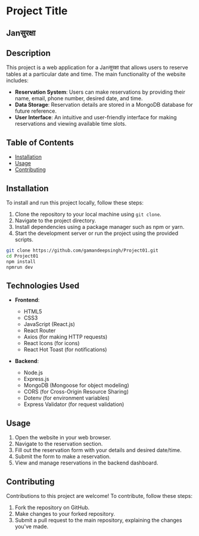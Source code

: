 
# Project Title

## Janसुरक्षा

## Description

This project is a web application for a Janसुरक्षा that allows users to reserve tables at a particular date and time. The main functionality of the website includes:

- **Reservation System**: Users can make reservations by providing their name, email, phone number, desired date, and time.
- **Data Storage**: Reservation details are stored in a MongoDB database for future reference.
- **User Interface**: An intuitive and user-friendly interface for making reservations and viewing available time slots.

## Table of Contents

- [Installation](#installation)
- [Usage](#usage)
- [Contributing](#contributing)

## Installation

To install and run this project locally, follow these steps:

1. Clone the repository to your local machine using `git clone`.
2. Navigate to the project directory.
3. Install dependencies using a package manager such as npm or yarn.
4. Start the development server or run the project using the provided scripts.

```bash
git clone https://github.com/gamandeepsingh/Project01.git
cd Project01
npm install
npmrun dev
```

## Technologies Used

- **Frontend**:
  - HTML5
  - CSS3
  - JavaScript (React.js)
  - React Router
  - Axios (for making HTTP requests)
  - React Icons (for icons)
  - React Hot Toast (for notifications)

- **Backend**:
  - Node.js
  - Express.js
  - MongoDB (Mongoose for object modeling)
  - CORS (for Cross-Origin Resource Sharing)
  - Dotenv (for environment variables)
  - Express Validator (for request validation)

## Usage
1. Open the website in your web browser.
2. Navigate to the reservation section.
3. Fill out the reservation form with your details and desired date/time.
4. Submit the form to make a reservation.
5. View and manage reservations in the backend dashboard.

## Contributing

Contributions to this project are welcome! To contribute, follow these steps:

1. Fork the repository on GitHub.
2. Make changes to your forked repository.
3. Submit a pull request to the main repository, explaining the changes you've made.
